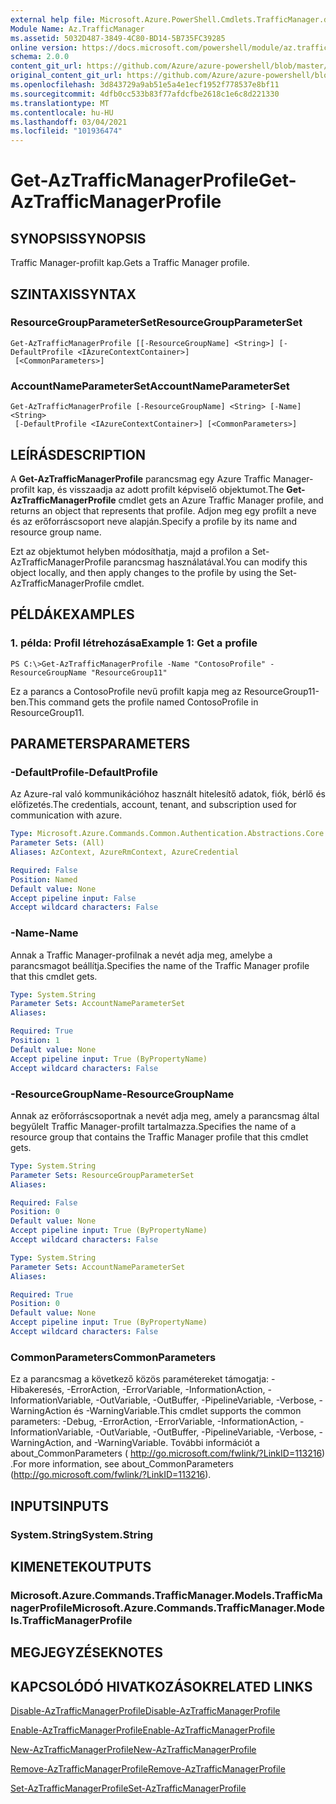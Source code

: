 ```yaml
---
external help file: Microsoft.Azure.PowerShell.Cmdlets.TrafficManager.dll-Help.xml
Module Name: Az.TrafficManager
ms.assetid: 5032D487-3849-4C80-BD14-5B735FC39285
online version: https://docs.microsoft.com/powershell/module/az.trafficmanager/get-aztrafficmanagerprofile
schema: 2.0.0
content_git_url: https://github.com/Azure/azure-powershell/blob/master/src/TrafficManager/TrafficManager/help/Get-AzTrafficManagerProfile.md
original_content_git_url: https://github.com/Azure/azure-powershell/blob/master/src/TrafficManager/TrafficManager/help/Get-AzTrafficManagerProfile.md
ms.openlocfilehash: 3d843729a9ab51e5a4e1ecf1952f778537e8bf11
ms.sourcegitcommit: 4dfb0cc533b83f77afdcfbe2618c1e6c8d221330
ms.translationtype: MT
ms.contentlocale: hu-HU
ms.lasthandoff: 03/04/2021
ms.locfileid: "101936474"
---
```

# <span data-ttu-id="8385c-101">Get-AzTrafficManagerProfile</span><span class="sxs-lookup"><span data-stu-id="8385c-101">Get-AzTrafficManagerProfile</span></span>

## <span data-ttu-id="8385c-102">SYNOPSIS</span><span class="sxs-lookup"><span data-stu-id="8385c-102">SYNOPSIS</span></span>
<span data-ttu-id="8385c-103">Traffic Manager-profilt kap.</span><span class="sxs-lookup"><span data-stu-id="8385c-103">Gets a Traffic Manager profile.</span></span>

## <span data-ttu-id="8385c-104">SZINTAXIS</span><span class="sxs-lookup"><span data-stu-id="8385c-104">SYNTAX</span></span>

### <span data-ttu-id="8385c-105">ResourceGroupParameterSet</span><span class="sxs-lookup"><span data-stu-id="8385c-105">ResourceGroupParameterSet</span></span>
```
Get-AzTrafficManagerProfile [[-ResourceGroupName] <String>] [-DefaultProfile <IAzureContextContainer>]
 [<CommonParameters>]
```

### <span data-ttu-id="8385c-106">AccountNameParameterSet</span><span class="sxs-lookup"><span data-stu-id="8385c-106">AccountNameParameterSet</span></span>
```
Get-AzTrafficManagerProfile [-ResourceGroupName] <String> [-Name] <String>
 [-DefaultProfile <IAzureContextContainer>] [<CommonParameters>]
```

## <span data-ttu-id="8385c-107">LEÍRÁS</span><span class="sxs-lookup"><span data-stu-id="8385c-107">DESCRIPTION</span></span>
<span data-ttu-id="8385c-108">A **Get-AzTrafficManagerProfile** parancsmag egy Azure Traffic Manager-profilt kap, és visszaadja az adott profilt képviselő objektumot.</span><span class="sxs-lookup"><span data-stu-id="8385c-108">The **Get-AzTrafficManagerProfile** cmdlet gets an Azure Traffic Manager profile, and returns an object that represents that profile.</span></span>
<span data-ttu-id="8385c-109">Adjon meg egy profilt a neve és az erőforráscsoport neve alapján.</span><span class="sxs-lookup"><span data-stu-id="8385c-109">Specify a profile by its name and resource group name.</span></span>

<span data-ttu-id="8385c-110">Ezt az objektumot helyben módosíthatja, majd a profilon a Set-AzTrafficManagerProfile parancsmag használatával.</span><span class="sxs-lookup"><span data-stu-id="8385c-110">You can modify this object locally, and then apply changes to the profile by using the Set-AzTrafficManagerProfile cmdlet.</span></span>

## <span data-ttu-id="8385c-111">PÉLDÁK</span><span class="sxs-lookup"><span data-stu-id="8385c-111">EXAMPLES</span></span>

### <span data-ttu-id="8385c-112">1. példa: Profil létrehozása</span><span class="sxs-lookup"><span data-stu-id="8385c-112">Example 1: Get a profile</span></span>
```
PS C:\>Get-AzTrafficManagerProfile -Name "ContosoProfile" -ResourceGroupName "ResourceGroup11"
```

<span data-ttu-id="8385c-113">Ez a parancs a ContosoProfile nevű profilt kapja meg az ResourceGroup11-ben.</span><span class="sxs-lookup"><span data-stu-id="8385c-113">This command gets the profile named ContosoProfile in ResourceGroup11.</span></span>

## <span data-ttu-id="8385c-114">PARAMETERS</span><span class="sxs-lookup"><span data-stu-id="8385c-114">PARAMETERS</span></span>

### <span data-ttu-id="8385c-115">-DefaultProfile</span><span class="sxs-lookup"><span data-stu-id="8385c-115">-DefaultProfile</span></span>
<span data-ttu-id="8385c-116">Az Azure-ral való kommunikációhoz használt hitelesítő adatok, fiók, bérlő és előfizetés.</span><span class="sxs-lookup"><span data-stu-id="8385c-116">The credentials, account, tenant, and subscription used for communication with azure.</span></span>

```yaml
Type: Microsoft.Azure.Commands.Common.Authentication.Abstractions.Core.IAzureContextContainer
Parameter Sets: (All)
Aliases: AzContext, AzureRmContext, AzureCredential

Required: False
Position: Named
Default value: None
Accept pipeline input: False
Accept wildcard characters: False
```

### <span data-ttu-id="8385c-117">-Name</span><span class="sxs-lookup"><span data-stu-id="8385c-117">-Name</span></span>
<span data-ttu-id="8385c-118">Annak a Traffic Manager-profilnak a nevét adja meg, amelybe a parancsmagot beállítja.</span><span class="sxs-lookup"><span data-stu-id="8385c-118">Specifies the name of the Traffic Manager profile that this cmdlet gets.</span></span>

```yaml
Type: System.String
Parameter Sets: AccountNameParameterSet
Aliases:

Required: True
Position: 1
Default value: None
Accept pipeline input: True (ByPropertyName)
Accept wildcard characters: False
```

### <span data-ttu-id="8385c-119">-ResourceGroupName</span><span class="sxs-lookup"><span data-stu-id="8385c-119">-ResourceGroupName</span></span>
<span data-ttu-id="8385c-120">Annak az erőforráscsoportnak a nevét adja meg, amely a parancsmag által begyűlelt Traffic Manager-profilt tartalmazza.</span><span class="sxs-lookup"><span data-stu-id="8385c-120">Specifies the name of a resource group that contains the Traffic Manager profile that this cmdlet gets.</span></span>

```yaml
Type: System.String
Parameter Sets: ResourceGroupParameterSet
Aliases:

Required: False
Position: 0
Default value: None
Accept pipeline input: True (ByPropertyName)
Accept wildcard characters: False
```

```yaml
Type: System.String
Parameter Sets: AccountNameParameterSet
Aliases:

Required: True
Position: 0
Default value: None
Accept pipeline input: True (ByPropertyName)
Accept wildcard characters: False
```

### <span data-ttu-id="8385c-121">CommonParameters</span><span class="sxs-lookup"><span data-stu-id="8385c-121">CommonParameters</span></span>
<span data-ttu-id="8385c-122">Ez a parancsmag a következő közös paramétereket támogatja: -Hibakeresés, -ErrorAction, -ErrorVariable, -InformationAction, -InformationVariable, -OutVariable, -OutBuffer, -PipelineVariable, -Verbose, -WarningAction és -WarningVariable.</span><span class="sxs-lookup"><span data-stu-id="8385c-122">This cmdlet supports the common parameters: -Debug, -ErrorAction, -ErrorVariable, -InformationAction, -InformationVariable, -OutVariable, -OutBuffer, -PipelineVariable, -Verbose, -WarningAction, and -WarningVariable.</span></span> <span data-ttu-id="8385c-123">További információt a about_CommonParameters ( http://go.microsoft.com/fwlink/?LinkID=113216) .</span><span class="sxs-lookup"><span data-stu-id="8385c-123">For more information, see about_CommonParameters (http://go.microsoft.com/fwlink/?LinkID=113216).</span></span>

## <span data-ttu-id="8385c-124">INPUTS</span><span class="sxs-lookup"><span data-stu-id="8385c-124">INPUTS</span></span>

### <span data-ttu-id="8385c-125">System.String</span><span class="sxs-lookup"><span data-stu-id="8385c-125">System.String</span></span>

## <span data-ttu-id="8385c-126">KIMENETEK</span><span class="sxs-lookup"><span data-stu-id="8385c-126">OUTPUTS</span></span>

### <span data-ttu-id="8385c-127">Microsoft.Azure.Commands.TrafficManager.Models.TrafficManagerProfile</span><span class="sxs-lookup"><span data-stu-id="8385c-127">Microsoft.Azure.Commands.TrafficManager.Models.TrafficManagerProfile</span></span>

## <span data-ttu-id="8385c-128">MEGJEGYZÉSEK</span><span class="sxs-lookup"><span data-stu-id="8385c-128">NOTES</span></span>

## <span data-ttu-id="8385c-129">KAPCSOLÓDÓ HIVATKOZÁSOK</span><span class="sxs-lookup"><span data-stu-id="8385c-129">RELATED LINKS</span></span>

[<span data-ttu-id="8385c-130">Disable-AzTrafficManagerProfile</span><span class="sxs-lookup"><span data-stu-id="8385c-130">Disable-AzTrafficManagerProfile</span></span>](./Disable-AzTrafficManagerProfile.md)

[<span data-ttu-id="8385c-131">Enable-AzTrafficManagerProfile</span><span class="sxs-lookup"><span data-stu-id="8385c-131">Enable-AzTrafficManagerProfile</span></span>](./Enable-AzTrafficManagerProfile.md)

[<span data-ttu-id="8385c-132">New-AzTrafficManagerProfile</span><span class="sxs-lookup"><span data-stu-id="8385c-132">New-AzTrafficManagerProfile</span></span>](./New-AzTrafficManagerProfile.md)

[<span data-ttu-id="8385c-133">Remove-AzTrafficManagerProfile</span><span class="sxs-lookup"><span data-stu-id="8385c-133">Remove-AzTrafficManagerProfile</span></span>](./Remove-AzTrafficManagerProfile.md)

[<span data-ttu-id="8385c-134">Set-AzTrafficManagerProfile</span><span class="sxs-lookup"><span data-stu-id="8385c-134">Set-AzTrafficManagerProfile</span></span>](./Set-AzTrafficManagerProfile.md)


